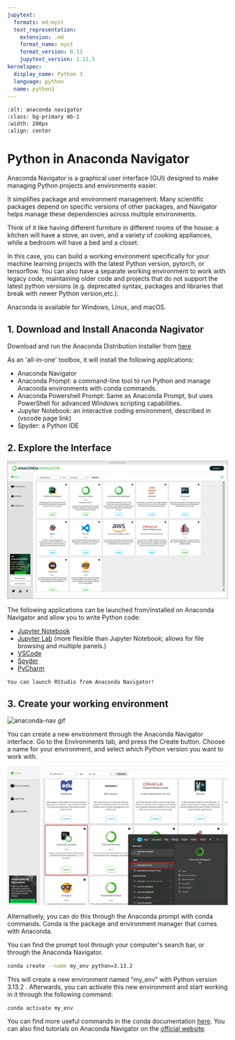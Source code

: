 ```yaml
---
jupytext:
  formats: md:myst
  text_representation:
    extension: .md
    format_name: myst
    format_version: 0.13
    jupytext_version: 1.11.5
kernelspec:
  display_name: Python 3
  language: python
  name: python3
---
```



```{image} ../_static/images/anaconda_secondary_logo.svg
:alt: anaconda navigator
:class: bg-primary mb-1
:width: 200px
:align: center
```


# Python in Anaconda Navigator

Anaconda Navigator is a graphical user interface (GUI) designed to make managing Python projects and environments easier.

It simplifies package and environment management. Many scientific packages depend on specific versions of other packages, and Navigator helps manage these dependencies across multiple environments. 

Think of it like having different furniture in different rooms of the house: a kitchen will have a stove, an oven, and a variety of cooking appliances, while a bedroom will have a bed and a closet. 

In this case, you can build a working environment specifically for your machine learning projects with the latest Python version, pytorch, or tensorflow. You can also have a separate working environment to work with legacy code, maintaining older code and projects that do not support the latest python versions (e.g. deprecated syntax, packages and libraries that break with newer Python version,etc.).

Anaconda is available for Windows, Linux, and macOS.

## 1. Download and Install Anaconda Nagivator

Download and run the Anaconda Distribution installer from [here](https://www.anaconda.com/download/success)

As an 'all-in-one' toolbox, it will install the following applications: 
- Anaconda Navigator
- Anaconda Prompt: a command-line tool to run Python and manage Anaconda environments with conda commands.
- Anaconda Powershell Prompt: Same as Anaconda Prompt, but uses PowerShell for advanced Windows scripting capabilities.
- Jupyter Notebook: an interactive coding environment, described in (vscode page link)
- Spyder: a Python IDE

## 2. Explore the Interface

![anaconda_page](../_static/images/nav-tabs.png)

The following applications can be launched from/installed on Anaconda Navigator and allow you to write Python code:
- [Jupyter Notebook](https://jupyter-notebook.readthedocs.io/en/latest/)
- [Jupyter Lab](https://jupyterlab.readthedocs.io/en/latest/) (more flexible than Jupyter Notebook; allows for file browsing and multiple panels.)
- [VSCode](https://www.anaconda.com/docs/tools/working-with-conda/ide-tutorials/vscode)
- [Spyder](https://www.anaconda.com/docs/tools/working-with-conda/ide-tutorials/spyder)
- [PyCharm](https://www.anaconda.com/docs/tools/working-with-conda/ide-tutorials/pycharm)


```{note}
You can launch RStudio from Anaconda Navigator!
```

## 3. Create your working environment

![anaconda-nav gif](../_static/images/anaconda_create_env.gif)

You can create a new environment through the Anaconda Navigator interface. Go to the Environments tab, and press the Create button. Choose a name for your environment, and select which Python version you want to work with.


![anaconda-prompt](../_static/images/anaconda_prompt.png)

Alternatively, you can do this through the Anaconda prompt with conda commands. Conda is the package and environment manager that comes with Anaconda. 

You can find the prompt tool through your computer's search bar, or through the Anaconda Navigator.

```bash
conda create --name my_env python=3.13.2 
```


This will create a new environment named "my_env" with Python version 3.13.2 . 
Afterwards, you can activate this new environment and start working in it through the following command:

```bash
conda activate my_env 
```

You can find more useful commands in the conda documentation [here](https://docs.conda.io/projects/conda/en/latest/user-guide/cheatsheet.html).
You can also find tutorials on Anaconda Navigator on the [official website](https://www.anaconda.com/docs/tools/anaconda-navigator/tutorials/main).